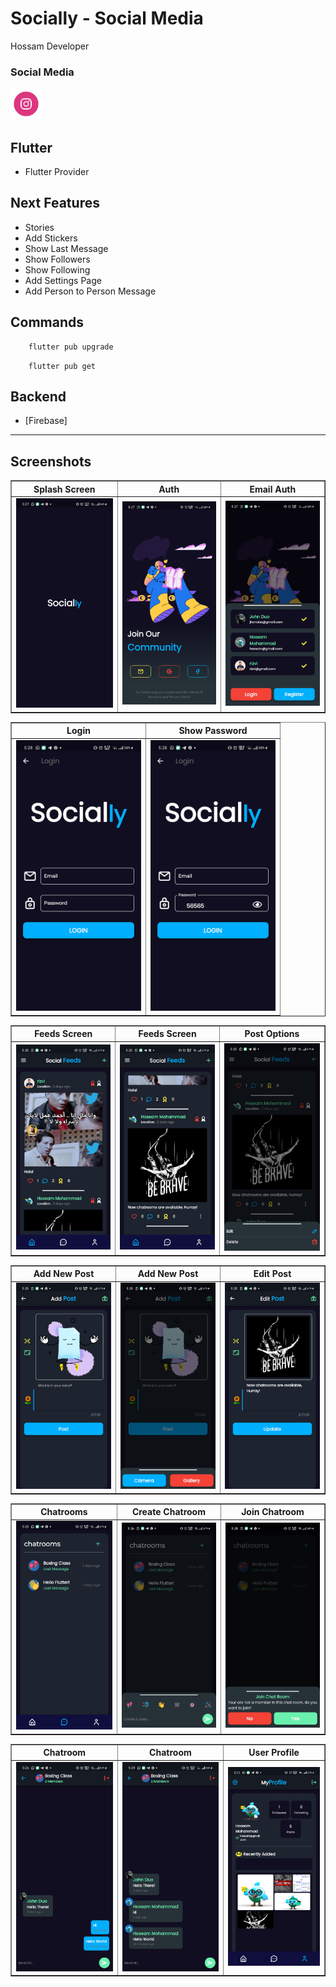 <!-- 
# socially

A new Flutter project.

## Getting Started

This project is a starting point for a Flutter application.

A few resources to get you started if this is your first Flutter project:

- [Lab: Write your first Flutter app](https://flutter.dev/docs/get-started/codelab)
- [Cookbook: Useful Flutter samples](https://flutter.dev/docs/cookbook)

For help getting started with Flutter, view our
[online documentation](https://flutter.dev/docs), which offers tutorials,
samples, guidance on mobile development, and a full API reference. 

-->

# Socially - Social Media

Hossam Developer

### Social Media

<a href="https://www.instagram.com/frave_developer"><img src="https://github.com/aritraroy/social-icons/blob/master/instagram-icon.png?raw=true" width="50"></a>

<!-- ### Donate

<a href="https://www.buymeacoffee.com/frave"><img src="https://cdn.buymeacoffee.com/buttons/v2/default-yellow.png" width="200"></a> -->

## Flutter

- Flutter Provider

## Next Features

- Stories
- Add Stickers
- Show Last Message
- Show Followers
- Show Following
- Add Settings Page
- Add Person to Person Message

## Commands

```sh
    flutter pub upgrade
```

```
    flutter pub get
```

## Backend

- [Firebase]

---

## Screenshots

<table border>
    <tr>
        <th style="text-align:center">Splash Screen</th>
        <th style="text-align:center">Auth</th>
        <th style="text-align:center">Email Auth</th>
    </tr>
    <tr>
        <td><img src="./screenshots/splash.jpg" alt="" width="200"></td>
        <td><img src="./screenshots/auth.jpg" alt="" width="200"></td>
        <td><img src="./screenshots/login_user.jpg" alt="" width="200"></td>
    <tr>
</table>

<table border>
    <tr>
        <th style="text-align:center">Login</th>
        <th style="text-align:center">Show Password</th>
<!--         <th style="text-align:center"></th> -->
    </tr>
    <tr>
        <td><img src="./screenshots/login.jpg" alt="" width="200"></td>
        <td><img src="./screenshots/login2.jpg" alt="" width="200"></td>
<!--         <td><img src="./screenshots/account-another-user.png" alt="" width="200"></td> -->
    <tr>
</table>

<table border>
    <tr>
        <th style="text-align:center">Feeds Screen</th>
        <th style="text-align:center">Feeds Screen</th>
        <th style="text-align:center">Post Options</th>
    </tr>
    <tr>
        <td><img src="./screenshots/feed.jpg" alt="" width="200"></td>
        <td><img src="./screenshots/feed2.jpg" alt="" width="200"></td>
        <td><img src="./screenshots/post_options.jpg" alt="" width="200"></td>
    <tr>
</table>

<table border>
    <tr>
        <th style="text-align:center">Add New Post</th>
        <th style="text-align:center">Add New Post</th>
        <th style="text-align:center">Edit Post</th>
    </tr>
    <tr>
        <td><img src="./screenshots/add_post.jpg" alt="" width="200"></td>
        <td><img src="./screenshots/add_post2.jpg" alt="" width="200"></td>
        <td><img src="./screenshots/edit_post.jpg" alt="" width="200"></td>
    <tr>
</table>

<table border>
    <tr>
        <th style="text-align:center">Chatrooms</th>
        <th style="text-align:center">Create Chatroom</th>
        <th style="text-align:center">Join Chatroom</th>
    </tr>
    <tr>
        <td><img src="./screenshots/chatrooms.jpg" alt="" width="200"></td>
        <td><img src="./screenshots/create_chatroom.jpg" alt="" width="200"></td>
        <td><img src="./screenshots/join_chatroom.jpg" alt="" width="200"></td>
    <tr>
</table>

<table border>
    <tr>
        <th style="text-align:center">Chatroom</th>
        <th style="text-align:center">Chatroom</th>
        <th style="text-align:center">User Profile</th>
    </tr>
    <tr>
        <td><img src="./screenshots/chatroom.jpg" alt="" width="200"></td>
        <td><img src="./screenshots/chatroom2.jpg" alt="" width="200"></td>
        <td><img src="./screenshots/user_profile.jpg" alt="" width="200"></td>
    <tr>
</table>

<!-- <table border>
    <tr>
        <th style="text-align:center">Account</th>
        <th style="text-align:center">List Messages</th>
        <th style="text-align:center">Chat</th>
    </tr>
    <tr>
        <td><img src="./screenshots/account.png" alt="" width="200"></td>
        <td><img src="./screenshots/list-messages.png" alt="" width="200"></td>
        <td><img src="./screenshots/chat.png" alt="" width="200"></td>
    <tr>
</table> -->
